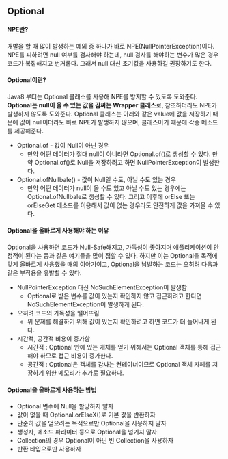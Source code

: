 ## Optional

#### NPE란?

개발을 할 때 많이 발생하는 예외 중 하나가 바로 NPE(NullPointerException)이다. NPE를 피하려면 null 여부를 검사해야 하는데, null 검사를 해야하는 변수가 많은 경우 코드가 복잡해지고 번거롭다. 그래서 null 대신 초기값을 사용하길 권장하기도 한다.

#### Optional이란?

Java8 부터는 Optional<T> 클래스를 사용해 NPE를 방지할 수 있도록 도와준다. **Optional<T>는 null이 올 수 있는 값을 감싸는 Wrapper 클래스**로, 참조하더라도 NPE가 발생하지 않도록 도와준다. Optional 클래스는 아래와 같은 value에 값을 저장하기 때문에 값이 null이더라도 바로 NPE가 발생하지 않으며, 클래스이기 때문에 각종 메소드를 제공해준다.

* Optional.of - 값이 Null이 아닌 경우
  * 만약 어떤 데이터가 절대 null이 아니라면 Optional.of()로 생성할 수 있다. 만약 Optional.of()로 Null을 저장하려고 하면 NullPointerException이 발생한다.
* Optional.ofNullbale() - 값이 Null일 수도, 아닐 수도 있는 경우
  * 만약 어떤 데이터가 null이 올 수도 있고 아닐 수도 있는 경우에는 Optional.ofNullbale로 생성할 수 있다. 그리고 이후에 orElse 또는 orElseGet 메소드를 이용해서 값이 없는 경우라도 안전하게 값을 가져올 수 있다.

#### Optional을 올바르게 사용해야 하는 이유

Optional을 사용하면 코드가 Null-Safe해지고, 가독성이 좋아지며 애플리케이션이 안정적이 된다는 등과 같은 얘기들을 많이 접할 수 있다. 하지만 이는 Optional을 목적에 맞게 올바르게 사용했을 때의 이야기이고, Optional을 남발하는 코드는 오히려 다음과 같은 부작용을 유발할 수 있다.

* NullPointerException 대신 NoSuchElementException이 발생함
  * Optional로 받은 변수를 값이 있는지 확인하지 않고 접근하려고 한다면 NoSuchElementException이 발생하게 된다.
* 오히려 코드의 가독성을 떨어뜨림
  * 위 문제를 해결하기 위해 값이 있는지 확인하려고 하면 코드가 더 늘어나게 된다.
* 시간적, 공간적 비용이 증가함
  * 시간적 : Optional 안에 있는 개체를 얻기 위해서는 Optional 객체를 통해 접근해야 하므로 접근 비용이 증가한다.
  * 공간적 : Optional은 객체를 감싸는 컨테이너이므로 Optional 객체 자페를 저장하기 위한 메모리가 추가로 필요하다.

#### Optional을 올바르게 사용하는 방법

* Optional 변수에 Null을 할당하지 말자
* 값이 없을 때 Optional.orElseX()로 기본 값을 반환하자
* 단순히 값을 얻으려는 목적으로만 Optional을 사용하지 말자
* 생성자, 메소드 파라미터 등으로 Optional을 넘기지 말자
* Collection의 경우 Optional이 아닌 빈 Collection을 사용하자
* 반환 타입으로만 사용하자
